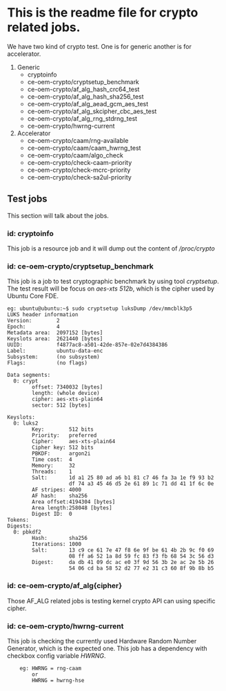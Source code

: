 # This is the readme file for crypto related jobs.
We have two kind of crypto test. One is for generic another is for accelerator.
1. Generic
    - cryptoinfo
    - ce-oem-crypto/cryptsetup_benchmark
    - ce-oem-crypto/af_alg_hash_crc64_test
    - ce-oem-crypto/af_alg_hash_sha256_test
    - ce-oem-crypto/af_alg_aead_gcm_aes_test
    - ce-oem-crypto/af_alg_skcipher_cbc_aes_test
    - ce-oem-crypto/af_alg_rng_stdrng_test
    - ce-oem-crypto/hwrng-current
2. Accelerator
    - ce-oem-crypto/caam/rng-available
    - ce-oem-crypto/caam/caam_hwrng_test
    - ce-oem-crypto/caam/algo_check
    - ce-oem-crypto/check-caam-priority
    - ce-oem-crypto/check-mcrc-priority
    - ce-oem-crypto/check-sa2ul-priority

## Test jobs
This section will talk about the jobs.

### id: cryptoinfo
This job is a resource job and it will dump out the content of */proc/crypto*

### id: ce-oem-crypto/cryptsetup_benchmark
This job is a job to test cryptographic benchmark by using tool *cryptsetup*.
The test result will be focus on *aes-xts 512b*, which is the cipher used by Ubuntu Core FDE.
```
eg: ubuntu@ubuntu:~$ sudo cryptsetup luksDump /dev/mmcblk3p5
LUKS header information
Version:        2
Epoch:          4
Metadata area:  2097152 [bytes]
Keyslots area:  2621440 [bytes]
UUID:           f4877ac8-a501-42de-857e-02e7d4384386
Label:          ubuntu-data-enc
Subsystem:      (no subsystem)
Flags:          (no flags)

Data segments:
  0: crypt
        offset: 7340032 [bytes]
        length: (whole device)
        cipher: aes-xts-plain64
        sector: 512 [bytes]

Keyslots:
  0: luks2
        Key:        512 bits
        Priority:   preferred
        Cipher:     aes-xts-plain64
        Cipher key: 512 bits
        PBKDF:      argon2i
        Time cost:  4
        Memory:     32
        Threads:    1
        Salt:       1d a1 25 80 ad a6 b1 81 c7 46 fa 3a 1e f9 93 b2 
                    df 74 a3 45 46 d5 2e 61 89 1c 71 dd 41 1f 6c 0e 
        AF stripes: 4000
        AF hash:    sha256
        Area offset:4194304 [bytes]
        Area length:258048 [bytes]
        Digest ID:  0
Tokens:
Digests:
  0: pbkdf2
        Hash:       sha256
        Iterations: 1000
        Salt:       13 c9 ce 61 7e 47 f8 6e 9f be 61 4b 2b 9c f0 69 
                    08 ff a6 52 1a 8d 59 fc 83 f3 fb 68 54 3c 56 d3 
        Digest:     da db 41 09 dc ac e0 3f 9d 56 3b 2e ac 2e 5b 26 
                    54 06 cd ba 58 52 d2 77 e2 31 c3 60 8f 9b 8b b5 
```
### id: ce-oem-crypto/af_alg{cipher}
Those AF_ALG related jobs is testing kernel crypto API can using specific cipher.

### id: ce-oem-crypto/hwrng-current
This job is checking the currently used Hardware Random Number Generator, which is the expected one. This job has a dependency with checkbox config variable *HWRNG*.
```
    eg: HWRNG = rng-caam
        or
        HWRNG = hwrng-hse
```
